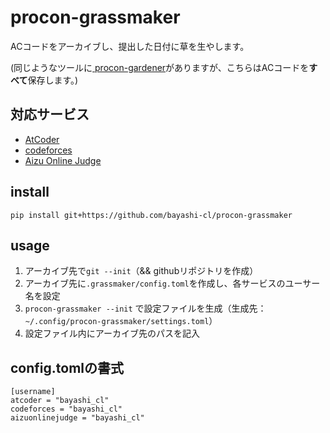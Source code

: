 # procon-grassmaker

ACコードをアーカイブし、提出した日付に草を生やします。

(同じようなツールに[
procon-gardener](https://github.com/togatoga/procon-gardener)がありますが、こちらはACコードを**すべて**保存します。)

## 対応サービス

* [AtCoder](https://atcoder.jp)
* [codeforces](https://codeforces.com)
* [Aizu Online Judge](https://onlinejudge.u-aizu.ac.jp)

## install

```
pip install git+https://github.com/bayashi-cl/procon-grassmaker
```

## usage

1. アーカイブ先で`git --init`（&& githubリポジトリを作成）
1. アーカイブ先に`.grassmaker/config.toml`を作成し、各サービスのユーサー名を設定
1. `procon-grassmaker --init` で設定ファイルを生成（生成先：`~/.config/procon-grassmaker/settings.toml`）
1. 設定ファイル内にアーカイブ先のパスを記入


## config.tomlの書式

```
[username]
atcoder = "bayashi_cl"
codeforces = "bayashi_cl"
aizuonlinejudge = "bayashi_cl"
```
